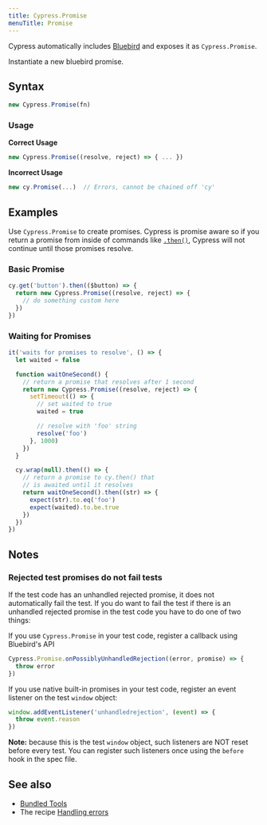 ```yaml
---
title: Cypress.Promise
menuTitle: Promise
---
```


Cypress automatically includes [Bluebird](https://github.com/petkaantonov/bluebird) and exposes it as `Cypress.Promise`.

Instantiate a new bluebird promise.

## Syntax

```javascript
new Cypress.Promise(fn)
```

### Usage

**<Icon name="check-circle" color="green"></Icon> Correct Usage**

```javascript
new Cypress.Promise((resolve, reject) => { ... })
```

**<Icon name="exclamation-triangle" color="red"></Icon> Incorrect Usage**

```javascript
new cy.Promise(...)  // Errors, cannot be chained off 'cy'
```

## Examples

Use `Cypress.Promise` to create promises. Cypress is promise aware so if you return a promise from inside of commands like [`.then()`](/api/commands/then), Cypress will not continue until those promises resolve.

### Basic Promise

```javascript
cy.get('button').then(($button) => {
  return new Cypress.Promise((resolve, reject) => {
    // do something custom here
  })
})
```

### Waiting for Promises

```javascript
it('waits for promises to resolve', () => {
  let waited = false

  function waitOneSecond() {
    // return a promise that resolves after 1 second
    return new Cypress.Promise((resolve, reject) => {
      setTimeout(() => {
        // set waited to true
        waited = true

        // resolve with 'foo' string
        resolve('foo')
      }, 1000)
    })
  }

  cy.wrap(null).then(() => {
    // return a promise to cy.then() that
    // is awaited until it resolves
    return waitOneSecond().then((str) => {
      expect(str).to.eq('foo')
      expect(waited).to.be.true
    })
  })
})
```

## Notes

### Rejected test promises do not fail tests

If the test code has an unhandled rejected promise, it does not automatically fail the test. If you do want to fail the test if there is an unhandled rejected promise in the test code you have to do one of two things:

If you use `Cypress.Promise` in your test code, register a callback using Bluebird's API

```javascript
Cypress.Promise.onPossiblyUnhandledRejection((error, promise) => {
  throw error
})
```

If you use native built-in promises in your test code, register an event listener on the test `window` object:

```javascript
window.addEventListener('unhandledrejection', (event) => {
  throw event.reason
})
```

**Note:** because this is the test `window` object, such listeners are NOT reset before every test. You can register such listeners once using the `before` hook in the spec file.

## See also

- [Bundled Tools](/guides/references/bundled-tools)
- The recipe [Handling errors](/examples/examples/recipes#Fundamentals)
